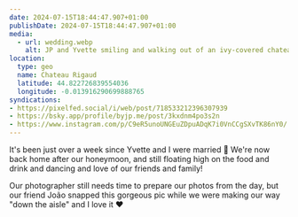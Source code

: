 ```yaml
---
date: 2024-07-15T18:44:47.907+01:00
publishDate: 2024-07-15T18:44:47.907+01:00
media:
  - url: wedding.webp
    alt: JP and Yvette smiling and walking out of an ivy-covered chateau in their wedding outfits towards their ceremony.
location:
  type: geo
  name: Chateau Rigaud
  latitude: 44.822726839554036
  longitude: -0.013916290699888765
syndications:
- https://pixelfed.social/i/web/post/718533212396307939
- https://bsky.app/profile/byjp.me/post/3kxdnm4po3s2n
- https://www.instagram.com/p/C9eR5unoUNGEuZDpuADqK7i0VnCCgSXvTK86nY0/
---
```


It's been just over a week since Yvette and I were married 🥰 We're now back home after our honeymoon, and still floating high on the food and drink and dancing and love of our friends and family!

Our photographer still needs time to prepare our photos from the day, but our friend João snapped this gorgeous pic while we were making our way "down the aisle" and I love it ❤️
